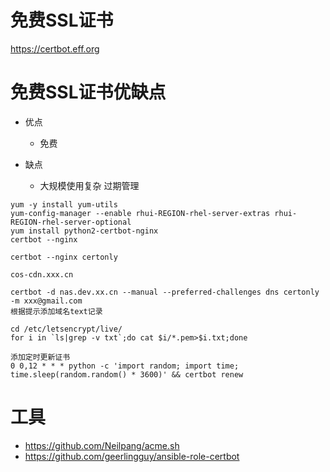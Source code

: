# 免费SSL证书
https://certbot.eff.org

# 免费SSL证书优缺点
- 优点
  - 免费

- 缺点
  - 大规模使用复杂 过期管理


```
yum -y install yum-utils
yum-config-manager --enable rhui-REGION-rhel-server-extras rhui-REGION-rhel-server-optional
yum install python2-certbot-nginx
certbot --nginx

certbot --nginx certonly

cos-cdn.xxx.cn

certbot -d nas.dev.xx.cn --manual --preferred-challenges dns certonly -m xxx@gmail.com
根据提示添加域名text记录

cd /etc/letsencrypt/live/
for i in `ls|grep -v txt`;do cat $i/*.pem>$i.txt;done

添加定时更新证书
0 0,12 * * * python -c 'import random; import time; time.sleep(random.random() * 3600)' && certbot renew
```
# 工具
- https://github.com/Neilpang/acme.sh
- https://github.com/geerlingguy/ansible-role-certbot
